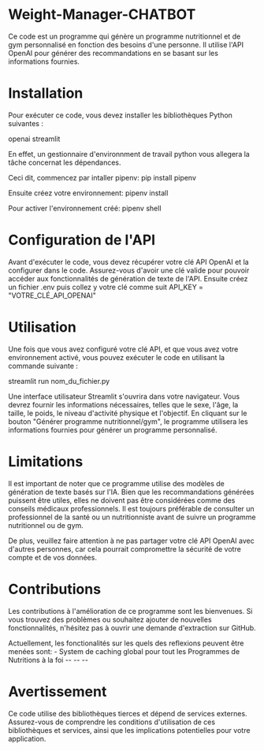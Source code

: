 # Weight-Manager-CHATBOT

Ce code est un programme qui génère un programme nutritionnel et de gym personnalisé en fonction des besoins d'une personne. Il utilise l'API OpenAI pour générer des recommandations en se basant sur les informations fournies.

# Installation
Pour exécuter ce code, vous devez installer les bibliothèques Python suivantes :

  openai
  streamlit

En effet, un gestionnaire d'environnment de travail python vous allegera la tâche concernat les dépendances. 

Ceci dit, commencez par intaller pipenv: 
  pip install pipenv

Ensuite créez votre environnement:
  pipenv install

Pour activer l'environnement créé: 
  pipenv shell

# Configuration de l'API

Avant d'exécuter le code, vous devez récupérer votre clé API OpenAI et la configurer dans le code. Assurez-vous d'avoir une clé valide pour pouvoir accéder aux fonctionnalités de génération de texte de l'API.
Ensuite créez un fichier .env puis collez y votre clé comme suit
  API_KEY = "VOTRE_CLÉ_API_OPENAI"

# Utilisation

Une fois que vous avez configuré votre clé API, et que vous avez votre environnement activé, vous pouvez exécuter le code en utilisant la commande suivante :

  streamlit run nom_du_fichier.py

Une interface utilisateur Streamlit s'ouvrira dans votre navigateur. Vous devrez fournir les informations nécessaires, telles que le sexe, l'âge, la taille, le poids, le niveau d'activité physique et l'objectif. En cliquant sur le bouton "Générer programme nutritionnel/gym", le programme utilisera les informations fournies pour générer un programme personnalisé.

# Limitations

Il est important de noter que ce programme utilise des modèles de génération de texte basés sur l'IA. Bien que les recommandations générées puissent être utiles, elles ne doivent pas être considérées comme des conseils médicaux professionnels. Il est toujours préférable de consulter un professionnel de la santé ou un nutritionniste avant de suivre un programme nutritionnel ou de gym.

De plus, veuillez faire attention à ne pas partager votre clé API OpenAI avec d'autres personnes, car cela pourrait compromettre la sécurité de votre compte et de vos données.

# Contributions

Les contributions à l'amélioration de ce programme sont les bienvenues. Si vous trouvez des problèmes ou souhaitez ajouter de nouvelles fonctionnalités, n'hésitez pas à ouvrir une demande d'extraction sur GitHub.

Actuellement, les fonctionalités sur les quels des reflexions peuvent être menées sont:
    - System de caching global pour tout les Programmes de Nutritions à la foi
    --
    --
    --

# Avertissement

Ce code utilise des bibliothèques tierces et dépend de services externes. Assurez-vous de comprendre les conditions d'utilisation de ces bibliothèques et services, ainsi que les implications potentielles pour votre application.
